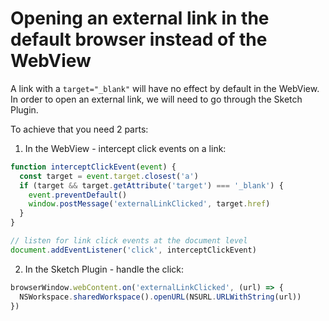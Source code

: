 # Opening an external link in the default browser instead of the WebView

A link with a `target="_blank"` will have no effect by default in the WebView. In order to open an external link, we will need to go through the Sketch Plugin.

To achieve that you need 2 parts:

1. In the WebView - intercept click events on a link:

```js
function interceptClickEvent(event) {
  const target = event.target.closest('a')
  if (target && target.getAttribute('target') === '_blank') {
    event.preventDefault()
    window.postMessage('externalLinkClicked', target.href)
  }
}

// listen for link click events at the document level
document.addEventListener('click', interceptClickEvent)
```

2. In the Sketch Plugin - handle the click:

```js
browserWindow.webContent.on('externalLinkClicked', (url) => {
  NSWorkspace.sharedWorkspace().openURL(NSURL.URLWithString(url))
})
```
